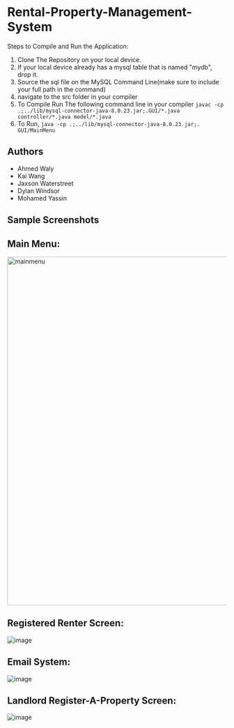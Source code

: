 # Rental-Property-Management-System
Steps to Compile and Run the Application:
  1. Clone The Repository on your local device.
  2. If your local device already has a mysql table that is named "mydb", drop it.
  3. Source the sql file on the MySQL Command Line(make sure to include your full path in the command)
  4. navigate to the src folder in your compiler
  5. To Compile Run The following command line in your compiler ```javac -cp .;../lib/mysql-connector-java-8.0.23.jar;.GUI/*.java controller/*.java model/*.java```
  6. To Run, ```java -cp .;../lib/mysql-connector-java-8.0.23.jar;. GUI/MainMenu```
## Authors
* Ahmed Waly
* Kai Wang
* Jaxson Waterstreet
* Dylan Windsor
* Mohamed Yassin

## Sample Screenshots

## Main Menu:
<img width="800" alt="mainmenu" src="https://user-images.githubusercontent.com/77874716/147435179-9a2bd0b4-ab5a-425f-a59d-0e6c7497c7e3.PNG">


## Registered Renter Screen:

![image](https://user-images.githubusercontent.com/73013959/145513919-0062375b-dcca-4802-972f-a5d0be899bb8.png)

## Email System:

![image](https://user-images.githubusercontent.com/73013959/145513939-c49b4bce-4e34-42ad-874e-03ecb87dd385.png)

## Landlord Register-A-Property Screen:

![image](https://user-images.githubusercontent.com/73013959/145514039-00b68727-94c6-41fb-a21d-0048a095db05.png)

